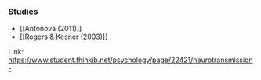 ### Studies
- [[Antonova (2011)]]
- [[Rogers & Kesner (2003)]]

Link: https://www.student.thinkib.net/psychology/page/22421/neurotransmission-